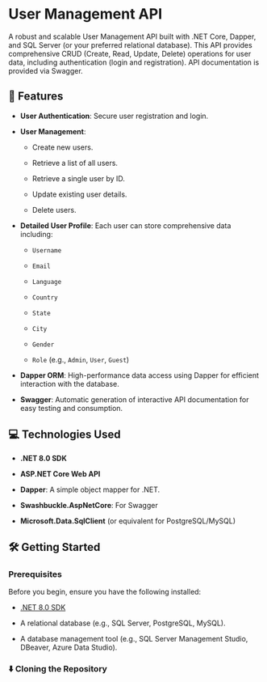 # User Management API

A robust and scalable User Management API built with .NET Core, Dapper, and SQL Server (or your preferred relational database). This API provides comprehensive CRUD (Create, Read, Update, Delete) operations for user data, including authentication (login and registration). API documentation is provided via Swagger.

## 🚀 Features

* **User Authentication**: Secure user registration and login.

* **User Management**:

  * Create new users.

  * Retrieve a list of all users.

  * Retrieve a single user by ID.

  * Update existing user details.

  * Delete users.

* **Detailed User Profile**: Each user can store comprehensive data including:

  * `Username`

  * `Email`

  * `Language`

  * `Country`

  * `State`

  * `City`

  * `Gender`

  * `Role` (e.g., `Admin`, `User`, `Guest`)

* **Dapper ORM**: High-performance data access using Dapper for efficient interaction with the database.

* **Swagger**: Automatic generation of interactive API documentation for easy testing and consumption.


## 💻 Technologies Used

* **.NET 8.0 SDK**

* **ASP.NET Core Web API**

* **Dapper**: A simple object mapper for .NET.

* **Swashbuckle.AspNetCore**: For Swagger

* **Microsoft.Data.SqlClient** (or equivalent for PostgreSQL/MySQL)

## 🛠️ Getting Started

### Prerequisites

Before you begin, ensure you have the following installed:

* [.NET 8.0 SDK](https://dotnet.microsoft.com/download/dotnet/8.0)

* A relational database (e.g., SQL Server, PostgreSQL, MySQL).

* A database management tool (e.g., SQL Server Management Studio, DBeaver, Azure Data Studio).

### ⬇️ Cloning the Repository
